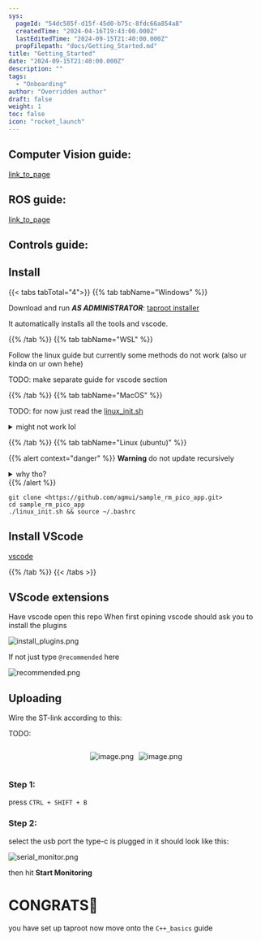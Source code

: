 ```yaml
---
sys:
  pageId: "54dc585f-d15f-45d0-b75c-8fdc66a854a8"
  createdTime: "2024-04-16T19:43:00.000Z"
  lastEditedTime: "2024-09-15T21:40:00.000Z"
  propFilepath: "docs/Getting_Started.md"
title: "Getting_Started"
date: "2024-09-15T21:40:00.000Z"
description: ""
tags:
  - "Onboarding"
author: "Overridden author"
draft: false
weight: 1
toc: false
icon: "rocket_launch"
---
```


## Computer Vision guide:

[link_to_page](86d45bc0-388b-4d26-8848-44f255f73d0e)

## ROS guide:

[link_to_page](3c76c1de-ec8f-46d6-8b0a-294005edc2d5)

## Controls guide:

## Install

{{< tabs tabTotal="4">}}
{{% tab tabName="Windows" %}}

Download and run _**AS ADMINISTRATOR**_: [taproot installer](https://github.com/Thornbots/TeachingFreshies/releases/tag/1.0)

It automatically installs all the tools and vscode.

{{% /tab %}}
{{% tab tabName="WSL" %}}

Follow the linux guide but currently some methods do not work (also ur kinda on ur own hehe)

TODO: make separate guide for vscode section

{{% /tab %}}
{{% tab tabName="MacOS" %}}

TODO: for now just read the [linux_init.sh](https://github.com/agmui/sample_rm_pico_app/blob/main/linux_init.sh)

<details>
<summary>might not work lol</summary>

`brew install libusb pkg-config`

Next install: [vscode](https://code.visualstudio.com/Download)

</details>

{{% /tab %}}
{{% tab tabName="Linux (ubuntu)" %}}

{{% alert context="danger" %}}
**Warning** do not update recursively
<details>
<summary>why tho?</summary>
There are some submodules that may go on for a while (like tinyusb) and I highly
recommend you don't need to get them.
If you want to see what submodules I update just look in `linux_init.sh`
</details>
{{% /alert %}}

```shell
git clone <https://github.com/agmui/sample_rm_pico_app.git>
cd sample_rm_pico_app
./linux_init.sh && source ~/.bashrc
```

## Install VScode

[vscode](https://code.visualstudio.com/Download)

{{% /tab %}}
{{< /tabs >}}

## VScode extensions

Have vscode open this repo
When first opining vscode should ask you to install the plugins

![install_plugins.png](https://prod-files-secure.s3.us-west-2.amazonaws.com/d518164a-d88e-44d1-a4ee-3adb3bd8bce0/89bd30f0-1825-4e77-867b-0a41ce370880/install_plugins.png?X-Amz-Algorithm=AWS4-HMAC-SHA256&X-Amz-Content-Sha256=UNSIGNED-PAYLOAD&X-Amz-Credential=ASIAZI2LB4665ND2QEGI%2F20250416%2Fus-west-2%2Fs3%2Faws4_request&X-Amz-Date=20250416T061227Z&X-Amz-Expires=3600&X-Amz-Security-Token=IQoJb3JpZ2luX2VjELb%2F%2F%2F%2F%2F%2F%2F%2F%2F%2FwEaCXVzLXdlc3QtMiJHMEUCICEFpKviIlo%2B2bcFcnjCiAhrAZO4trE1%2FWYNz08W0p1FAiEA6aF3jDDm8JtaI1P1ftvKljJ7XMsspugio5%2FoGZlJTT8q%2FwMIPxAAGgw2Mzc0MjMxODM4MDUiDM3J48y3nlyLu7BqUCrcA%2BMx8h%2B%2Fnws6vNFBR4nzkn1aVHKRfBfWY1sA5tQp%2BZy6bQX1J2as%2BiszPs1TOgheiFjfliPNFSDDHnsjrAWd6xivvsAsoBmmGRbL1WBIumkoVhGy6naho%2FrpwDeeE7A3gGzV7bnpHcwfaJFLe1VMArPUovnDXdhCU53kIwmAoaWWPs82qJlrmtdr2%2FO2Jg6ovjkKMLjkHPVfHiZdZDP6yVetMj8x1xmcjgZeVR6rQa15yPDDAcUIUb2i7nX%2FOFx7MT4fgeepRwGJKuZQv%2BiEE5pwSxg6GO%2FuvVpClkvQzvWgpLTeLrz8ptgTnN%2B1QDzLwGpTTWqEoJaQMBeTE7ijkDd3UX32zRCk2TKZ6%2BT0SJiSBH9zYxe5QtEmgHNFdBDvmOwaxZ01kKP65d7fsT%2BMhJmJVwLc9Fnvi7vzaFrwUz1g8Xy9E581yfBxksxyCxGcEms%2FTq4ZqCahviL8roQUGFxmAhX%2B5zOlK%2ByLTLTyV3t4rIh9QSlnVw%2BWCCEAS0IsEZMg7NmhVEsSrXwOMqi8rfW9Evloh6KUpWS5waoO4RmnC84iFGOWRkUstuhIDT6SQCTrP2fj3JzRBu1p5XpIdUVj0LjEetPCxpjgUmn6Kpep9rYr03RLfJlWl%2F%2FhMMuK%2Fb8GOqUBLJxJchXDeH5WHUAtiTKhg4LQQDw8P48foMB09qbIMC3Y9HgLVPPBwXhzs%2FsPzMF0u4Mo0Aczzxau%2Bx%2BQTXAOavxvTuTDO4AgYLno6XnjBq2T9h%2BQ4zBHbsUNUl894SG9b8%2FZk8PQff9qJWABzx1pDKRFkMJ1VICyBAN1CZQ4ozPeoPAXwuuGyFD51j8vjJdo8niaOi30LPR%2BiNqBkRkvuTHr1Iz4&X-Amz-Signature=1844683677c7e4b3163634f8612f9fcd84e49915316a1fe6325436dd79e2af7c&X-Amz-SignedHeaders=host&x-id=GetObject)

If not just type `@recommended` here  

![recommended.png](https://prod-files-secure.s3.us-west-2.amazonaws.com/d518164a-d88e-44d1-a4ee-3adb3bd8bce0/61e661e9-5d85-4dfc-be0d-8d2097a5e793/recommended.png?X-Amz-Algorithm=AWS4-HMAC-SHA256&X-Amz-Content-Sha256=UNSIGNED-PAYLOAD&X-Amz-Credential=ASIAZI2LB4665ND2QEGI%2F20250416%2Fus-west-2%2Fs3%2Faws4_request&X-Amz-Date=20250416T061227Z&X-Amz-Expires=3600&X-Amz-Security-Token=IQoJb3JpZ2luX2VjELb%2F%2F%2F%2F%2F%2F%2F%2F%2F%2FwEaCXVzLXdlc3QtMiJHMEUCICEFpKviIlo%2B2bcFcnjCiAhrAZO4trE1%2FWYNz08W0p1FAiEA6aF3jDDm8JtaI1P1ftvKljJ7XMsspugio5%2FoGZlJTT8q%2FwMIPxAAGgw2Mzc0MjMxODM4MDUiDM3J48y3nlyLu7BqUCrcA%2BMx8h%2B%2Fnws6vNFBR4nzkn1aVHKRfBfWY1sA5tQp%2BZy6bQX1J2as%2BiszPs1TOgheiFjfliPNFSDDHnsjrAWd6xivvsAsoBmmGRbL1WBIumkoVhGy6naho%2FrpwDeeE7A3gGzV7bnpHcwfaJFLe1VMArPUovnDXdhCU53kIwmAoaWWPs82qJlrmtdr2%2FO2Jg6ovjkKMLjkHPVfHiZdZDP6yVetMj8x1xmcjgZeVR6rQa15yPDDAcUIUb2i7nX%2FOFx7MT4fgeepRwGJKuZQv%2BiEE5pwSxg6GO%2FuvVpClkvQzvWgpLTeLrz8ptgTnN%2B1QDzLwGpTTWqEoJaQMBeTE7ijkDd3UX32zRCk2TKZ6%2BT0SJiSBH9zYxe5QtEmgHNFdBDvmOwaxZ01kKP65d7fsT%2BMhJmJVwLc9Fnvi7vzaFrwUz1g8Xy9E581yfBxksxyCxGcEms%2FTq4ZqCahviL8roQUGFxmAhX%2B5zOlK%2ByLTLTyV3t4rIh9QSlnVw%2BWCCEAS0IsEZMg7NmhVEsSrXwOMqi8rfW9Evloh6KUpWS5waoO4RmnC84iFGOWRkUstuhIDT6SQCTrP2fj3JzRBu1p5XpIdUVj0LjEetPCxpjgUmn6Kpep9rYr03RLfJlWl%2F%2FhMMuK%2Fb8GOqUBLJxJchXDeH5WHUAtiTKhg4LQQDw8P48foMB09qbIMC3Y9HgLVPPBwXhzs%2FsPzMF0u4Mo0Aczzxau%2Bx%2BQTXAOavxvTuTDO4AgYLno6XnjBq2T9h%2BQ4zBHbsUNUl894SG9b8%2FZk8PQff9qJWABzx1pDKRFkMJ1VICyBAN1CZQ4ozPeoPAXwuuGyFD51j8vjJdo8niaOi30LPR%2BiNqBkRkvuTHr1Iz4&X-Amz-Signature=a6bd459ba3087a57a0c62afd8a820acad4df68de95fbfdff441dfcfb93a6e767&X-Amz-SignedHeaders=host&x-id=GetObject)

## Uploading

Wire the ST-link according to this:

TODO:

<div style="display: flex;flex-direction: row; column-gap:10px; max-width: 630px;justify-content: center;">
<div>

![image.png](https://prod-files-secure.s3.us-west-2.amazonaws.com/d518164a-d88e-44d1-a4ee-3adb3bd8bce0/210ecb78-1116-4d7b-b9b7-2292f66fa2c2/image.png?X-Amz-Algorithm=AWS4-HMAC-SHA256&X-Amz-Content-Sha256=UNSIGNED-PAYLOAD&X-Amz-Credential=ASIAZI2LB4665XFWLAWM%2F20250416%2Fus-west-2%2Fs3%2Faws4_request&X-Amz-Date=20250416T061229Z&X-Amz-Expires=3600&X-Amz-Security-Token=IQoJb3JpZ2luX2VjELb%2F%2F%2F%2F%2F%2F%2F%2F%2F%2FwEaCXVzLXdlc3QtMiJGMEQCICQhPYqbF0sgpyvwfnSXEQi0gYd435XyBzz4yZR0IqOtAiAOaQ9EW5TPlx%2Bdzz0%2BfH79fza3cY37zR14TtZ05Xv7Iyr%2FAwg%2FEAAaDDYzNzQyMzE4MzgwNSIMarhXMa2iN3HYKB5MKtwD%2Bb3oCEOsMmJUmpvZvZLODk6KWnVtE%2BCpjKf8lHqhzJWXnLveeCaDyp2PMzjEUErR5xifcsPzsMJ2exbeCMODuA3925%2BUAtZVACjKT2zyNN0Akw0SVUCDEXrTDrGWfSOQm6jVfsSSjFYOSNjIvEbiLRbc7%2BUY2Th%2B%2B8H2eYhab9oHwY9cI4UotuEBcWGFuRUbpC8xt7wVl2yNBNaMeaUWXJ8UV83lHtIpgxMDuCXUhDhR1uUa43SGfv%2B0zeZlMNdBwDwMYvttKNofwg9hT7GdPNId1h%2F4GXI45vM94EFaYLafHfhulTTfRULWOYKc6EsYw2i65QACI5%2Fkn2Nq9kARzs3b3ut440pKCOosb5Jei5pzs4h%2FZw2lsrwDe9w8suWprGTMPCyhCrdyy%2BdGUhMjYzGWxnhUD5uYgYLclnXjvpT82HSxAzPqoV2jMS1TnFjeeMdsv2vvvAoyX96f4gyxscFXsbImTM206ViQP9537f7GGpgzRZZ48DyqfKaBRqzoxGa5a5vuBe3SNDqd9V%2Feg6s4%2FSTlLvDcsUxqYhQW86oV2Q6bIK46W4HPoF3W0%2FcN%2Bc60SalTLOb%2FNu9iuXSKm7jx8xUHNjOtcxNpD4NAu3rKlkHVvzFL01aQKJMw5Yr9vwY6pgHqYyhFQWcz1TgpX%2FmsMwGP4EEJn3X9NdqVmkdKvjlygzPmR%2BO4fMaWjJHYxgnEPQKLMNZx5%2FaS%2FRBksk3qH5k4g1S5ApDkiT9zvZLRBGHcLXMQCMQUlsCL6y%2BQ7VdHacq%2BgGtEPldIRJnP%2Ff%2BIYpEO14qMJHu3%2FsUgyrVNr62KsB8DJudxPoo%2FLmOqeDFXfVKx%2BWPwxDkGJ6I16%2FY36%2FOohX5nBDWW&X-Amz-Signature=cefafa2e709be7afb920bc86e7fcb0945d28117b77ed6b4989080b03f7d48169&X-Amz-SignedHeaders=host&x-id=GetObject)

</div>
<div>

![image.png](https://prod-files-secure.s3.us-west-2.amazonaws.com/d518164a-d88e-44d1-a4ee-3adb3bd8bce0/33a0fd0f-8ca6-4a86-8e09-26e95ded1fff/image.png?X-Amz-Algorithm=AWS4-HMAC-SHA256&X-Amz-Content-Sha256=UNSIGNED-PAYLOAD&X-Amz-Credential=ASIAZI2LB466QLNZFDL5%2F20250416%2Fus-west-2%2Fs3%2Faws4_request&X-Amz-Date=20250416T061230Z&X-Amz-Expires=3600&X-Amz-Security-Token=IQoJb3JpZ2luX2VjELb%2F%2F%2F%2F%2F%2F%2F%2F%2F%2FwEaCXVzLXdlc3QtMiJGMEQCIBp0Lr2VP6%2FgzzOEfqidske%2BlSIMXPk4AzBNkaUWxXN6AiAwWKv3onb2LAHqCRcV1NshX30UWr17pijZ0%2FE3T5UIzir%2FAwg%2FEAAaDDYzNzQyMzE4MzgwNSIM7e35p3aV3BNnrjutKtwD6tvcIil1k3uzFJ6x%2B0U3OaEvAo7L5bZTqZdZ884seTDqnFAe9AonO7FepZ3ZcxFPqeh0M5DCo%2FuiakbyQFKW1igSpSViUgO5MaU166lS2getChDpauMNj9C2D%2FbOO5xBvgXv9MlKdZvI9qareFlO%2BYwamUd0vIuPljofkQQKDuZAL6htFypvo1KjTsOcCBM%2BGUGGWvG0Sv65PwN%2B5hTglgQtnlPY0c5t%2FU6N%2BnmaEVNdOsR4fAtXesJzdDFiXERiNv7vFojSRE%2BCkm9TS515t%2Fq%2F%2Fp%2FRtDw07GcIe%2BVfRtbqSHjiN6n%2FhjPRnIw3KegXrSyTt7Sa5StNFZkHRMopFmxKsMehIT%2BkISJWPtcBTIH3tFLOpJFfWkOVE%2FHxwqwxWIAFTgu7lg6ty6m9ujctYakZmrGtWMX6HILlwSBJgEte5ekQjAipwmqxyyHWm1zS4ieUhMMTdfsFQgxwPMx%2B37OUaIOk9%2BD4g8V1uPRqUzuAvD%2B4PlI3o2P09xLDr4LW2ioIlzBt5wS9gJMuajV%2FR0bF%2Ba8CCfZjPjXVv3ky6mHKSS6ubhixlt0Zby6AVNNVgHl03%2F8dV271odxnGrl1wq0GfwxWTZERJcEKydlVNEo%2FAWpDPkC4VFpjMeMw6Yv9vwY6pgFdEUiD%2BOqq153xBtVifg782LaStoIuw%2BBawcOnVkTuF%2BqiwOBbV1LwVymcjzAOELsVsHBWFCkEj3zyYL62wLKeSTTLw7J7WwlOOCS5mXDZxYCxsQKSvJh2vqmcVHlo6chH9GQJxtWAenOXwox1rPGqSyz%2FlO46VAwBNLnmWu3C6I6WBavguG%2BHLoGFMMQihKwomdhziMl%2Fsa7mhk9LvPnyBFH5sJBb&X-Amz-Signature=2e86ad92852805cd4d38f256b0808ba9a3f5d59d04276bd22dda75eda043dcbc&X-Amz-SignedHeaders=host&x-id=GetObject)

</div>
</div>

### Step 1:

press `CTRL + SHIFT + B`

### Step 2:

select the usb port the type-c is plugged in it should look like this:

![serial_monitor.png](https://prod-files-secure.s3.us-west-2.amazonaws.com/d518164a-d88e-44d1-a4ee-3adb3bd8bce0/f03f4774-05d4-4393-b6a0-d5efb6d315ab/serial_monitor.png?X-Amz-Algorithm=AWS4-HMAC-SHA256&X-Amz-Content-Sha256=UNSIGNED-PAYLOAD&X-Amz-Credential=ASIAZI2LB4665ND2QEGI%2F20250416%2Fus-west-2%2Fs3%2Faws4_request&X-Amz-Date=20250416T061227Z&X-Amz-Expires=3600&X-Amz-Security-Token=IQoJb3JpZ2luX2VjELb%2F%2F%2F%2F%2F%2F%2F%2F%2F%2FwEaCXVzLXdlc3QtMiJHMEUCICEFpKviIlo%2B2bcFcnjCiAhrAZO4trE1%2FWYNz08W0p1FAiEA6aF3jDDm8JtaI1P1ftvKljJ7XMsspugio5%2FoGZlJTT8q%2FwMIPxAAGgw2Mzc0MjMxODM4MDUiDM3J48y3nlyLu7BqUCrcA%2BMx8h%2B%2Fnws6vNFBR4nzkn1aVHKRfBfWY1sA5tQp%2BZy6bQX1J2as%2BiszPs1TOgheiFjfliPNFSDDHnsjrAWd6xivvsAsoBmmGRbL1WBIumkoVhGy6naho%2FrpwDeeE7A3gGzV7bnpHcwfaJFLe1VMArPUovnDXdhCU53kIwmAoaWWPs82qJlrmtdr2%2FO2Jg6ovjkKMLjkHPVfHiZdZDP6yVetMj8x1xmcjgZeVR6rQa15yPDDAcUIUb2i7nX%2FOFx7MT4fgeepRwGJKuZQv%2BiEE5pwSxg6GO%2FuvVpClkvQzvWgpLTeLrz8ptgTnN%2B1QDzLwGpTTWqEoJaQMBeTE7ijkDd3UX32zRCk2TKZ6%2BT0SJiSBH9zYxe5QtEmgHNFdBDvmOwaxZ01kKP65d7fsT%2BMhJmJVwLc9Fnvi7vzaFrwUz1g8Xy9E581yfBxksxyCxGcEms%2FTq4ZqCahviL8roQUGFxmAhX%2B5zOlK%2ByLTLTyV3t4rIh9QSlnVw%2BWCCEAS0IsEZMg7NmhVEsSrXwOMqi8rfW9Evloh6KUpWS5waoO4RmnC84iFGOWRkUstuhIDT6SQCTrP2fj3JzRBu1p5XpIdUVj0LjEetPCxpjgUmn6Kpep9rYr03RLfJlWl%2F%2FhMMuK%2Fb8GOqUBLJxJchXDeH5WHUAtiTKhg4LQQDw8P48foMB09qbIMC3Y9HgLVPPBwXhzs%2FsPzMF0u4Mo0Aczzxau%2Bx%2BQTXAOavxvTuTDO4AgYLno6XnjBq2T9h%2BQ4zBHbsUNUl894SG9b8%2FZk8PQff9qJWABzx1pDKRFkMJ1VICyBAN1CZQ4ozPeoPAXwuuGyFD51j8vjJdo8niaOi30LPR%2BiNqBkRkvuTHr1Iz4&X-Amz-Signature=41989668d38e9b7f1c9cfed2a92b77304d89bcdd743325d8817e6f99950eeb02&X-Amz-SignedHeaders=host&x-id=GetObject)

then hit **Start Monitoring**

# CONGRATS🎉

you have set up taproot now move onto the `C++_basics` guide
